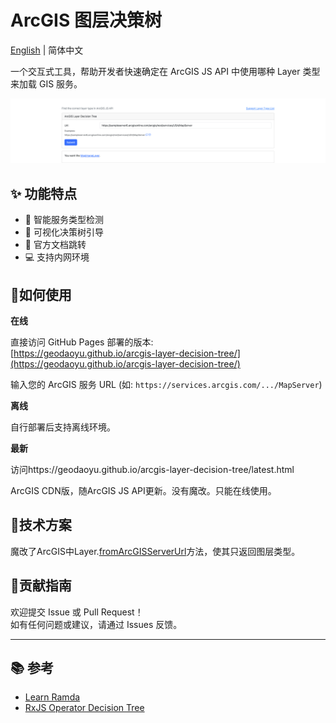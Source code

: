 # ArcGIS 图层决策树

[English](./README.en-US.md) | 简体中文

一个交互式工具，帮助开发者快速确定在 ArcGIS JS API 中使用哪种 Layer 类型来加载 GIS 服务。

![screenshot](assets/images/screenshot.png)

## ✨ 功能特点

- 🧭 智能服务类型检测
- 🌳 可视化决策树引导
- 📖 官方文档跳转
- 💻 支持内网环境

## 🚀如何使用

**在线**

直接访问 GitHub Pages 部署的版本:  
[https://geodaoyu.github.io/arcgis-layer-decision-tree/](https://geodaoyu.github.io/arcgis-layer-decision-tree/)

输入您的 ArcGIS 服务 URL (如: `https://services.arcgis.com/.../MapServer`)

**离线**

自行部署后支持离线环境。

**最新**

访问https://geodaoyu.github.io/arcgis-layer-decision-tree/latest.html

ArcGIS CDN版，随ArcGIS JS API更新。没有魔改。只能在线使用。

## 🔬技术方案

魔改了ArcGIS中Layer.[fromArcGISServerUrl](https://developers.arcgis.com/javascript/latest/api-reference/esri-layers-Layer.html#fromArcGISServerUrl)方法，使其只返回图层类型。

## 🤝贡献指南

欢迎提交 Issue 或 Pull Request！  
如有任何问题或建议，请通过 Issues 反馈。

---

## 📚 参考

- [Learn Ramda](https://davesnx.github.io/learn-ramda/)
- [RxJS Operator Decision Tree](https://rxjs.dev/operator-decision-tree)
